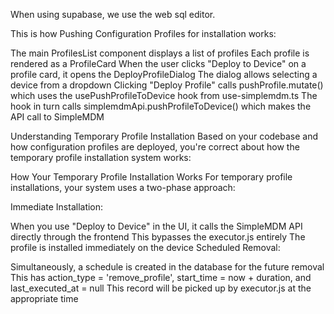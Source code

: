 When using supabase, we use the web sql editor. 


This is how Pushing Configuration Profiles for installation works: 

The main ProfilesList component displays a list of profiles
Each profile is rendered as a ProfileCard
When the user clicks "Deploy to Device" on a profile card, it opens the DeployProfileDialog
The dialog allows selecting a device from a dropdown
Clicking "Deploy Profile" calls pushProfile.mutate() which uses the usePushProfileToDevice hook from use-simplemdm.ts
The hook in turn calls simplemdmApi.pushProfileToDevice() which makes the API call to SimpleMDM

Understanding Temporary Profile Installation
Based on your codebase and how configuration profiles are deployed, you're correct about how the temporary profile installation system works:

How Your Temporary Profile Installation Works
For temporary profile installations, your system uses a two-phase approach:

Immediate Installation:

When you use "Deploy to Device" in the UI, it calls the SimpleMDM API directly through the frontend
This bypasses the executor.js entirely
The profile is installed immediately on the device
Scheduled Removal:

Simultaneously, a schedule is created in the database for the future removal
This has action_type = 'remove_profile', start_time = now + duration, and last_executed_at = null
This record will be picked up by executor.js at the appropriate time
